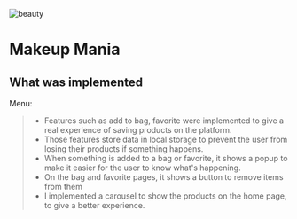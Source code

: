 ![beauty](https://github.com/tiago0214/beauty-project/assets/126430816/f41aac2d-f357-4a56-97e4-d443bba30d1c)

# Makeup Mania

## What was implemented

Menu:

> - Features such as add to bag, favorite were implemented to give a real experience of saving products on the platform.
> - Those features store data in local storage to prevent the user from losing their products if something happens.
> - When something is added to a bag or favorite, it shows a popup to make it easier for the user to know what's happening.
> - On the bag and favorite pages, it shows a button to remove items from them
> - I implemented a carousel to show the products on the home page, to give a better experience.
